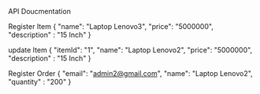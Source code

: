 API Doucmentation

Register Item
{
    "name": "Laptop Lenovo3",
    "price": "5000000",
    "description" : "15 Inch"
}

update Item
{
    "itemId": "1",
    "name": "Laptop Lenovo2",
    "price": "5000000",
    "description" : "15 Inch"
}

Register Order
{
    "email": "admin2@gmail.com",
    "name": "Laptop Lenovo2",
    "quantity" : "200"
}
